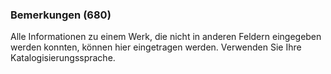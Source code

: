 ### Bemerkungen (680)

Alle Informationen zu einem Werk, die nicht in anderen Feldern eingegeben werden konnten, können hier eingetragen werden. Verwenden Sie Ihre Katalogisierungssprache.  
